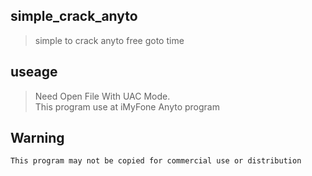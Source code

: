 ## simple_crack_anyto
>simple to crack anyto free goto time

## useage
>Need Open File With UAC Mode.\
>This program use at iMyFone Anyto program

## Warning

  `This program may not be copied for commercial use or distribution`
